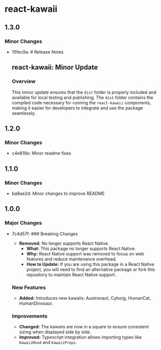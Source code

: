 # react-kawaii

## 1.3.0

### Minor Changes

- 15fec9a: # Release Notes

  ## react-kawaii: Minor Update

  ### Overview

  This minor update ensures that the `dist` folder is properly included and available for local testing and publishing. The `dist` folder contains the compiled code necessary for running the `react-kawaii` components, making it easier for developers to integrate and use the package seamlessly.

## 1.2.0

### Minor Changes

- c4e819e: Minor readme fixes

## 1.1.0

### Minor Changes

- ba8ae2d: Minor changes to improve README

## 1.0.0

### Major Changes

- 7c4d57f: ### Breaking Changes

  - **Removed:** No longer supports React Native.
    - **What:** This package no longer supports React Native.
    - **Why:** React Native support was removed to focus on web features and reduce maintenance overhead.
    - **How to Update:** If you are using this package in a React Native project, you will need to find an alternative package or fork this repository to maintain React Native support.

  ### New Features

  - **Added:** Introduces new kawaiis: Austronaut, Cyborg, HumanCat, HumanDinosaur.

  ### Improvements

  - **Changed:** The kawaiis are now in a square to ensure consistent sizing when displayed side by side.
  - **Improved:** Typescript integration allows importing types like `KawaiiMood` and `KawaiiProps`.

